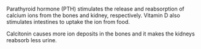 Parathyroid hormone (PTH) stimulates the release and reabsorption of calcium ions from the bones and kidney, respectively. Vitamin D also stimulates intestines to uptake the ion from food. 

Calcitonin causes more ion deposits in the bones and it makes the kidneys reabsorb less urine.